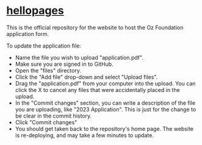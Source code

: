 # [hellopages](https://gibsontestorg.github.io/hellopages/)
This is the official repository for the website to host the Oz Foundation application form.

To update the application file:
* Name the file you wish to upload "application.pdf".
* Make sure you are signed in to GitHub.
* Open the "files" directory.
* Click the "Add file" drop-down and select "Upload files".
* Drag the "application.pdf" from your computer into the upload.  You can click the X to cancel any files that were accidentally placed in the upload.
* In the "Commit changes" section, you can write a description of the file you are uploading, like "2023 Application".  This is just for the change to be clear in the commit history.
* Click "Commit changes"
* You should get taken back to the repository's home page.  The website is re-deploying, and may take a few minutes to update.
